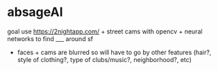 # absageAI

goal use https://2nightapp.com/ + street cams with opencv + neural networks to find ___ around sf
- faces + cams are blurred so will have to go by other features (hair?, style of clothing?, type of clubs/music?, neighborhood?, etc)

